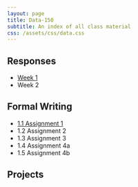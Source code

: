 ```yaml
---
layout: page
title: Data-150
subtitle: An index of all class material
css: /assets/css/data.css
---
```


## Responses

   * [Week 1](https://bryanhuffman.github.io/2020-08-25-humble/)
   * Week 2

## Formal Writing

   * [1.1 Assignment 1](https://bryanhuffman.github.io/2020-10-08-anoBio/)
   * 1.2 Assignment 2
   * 1.3 Assignment 3
   * 1.4 Assignment 4a
   * 1.5 Assignment 4b

## Projects
